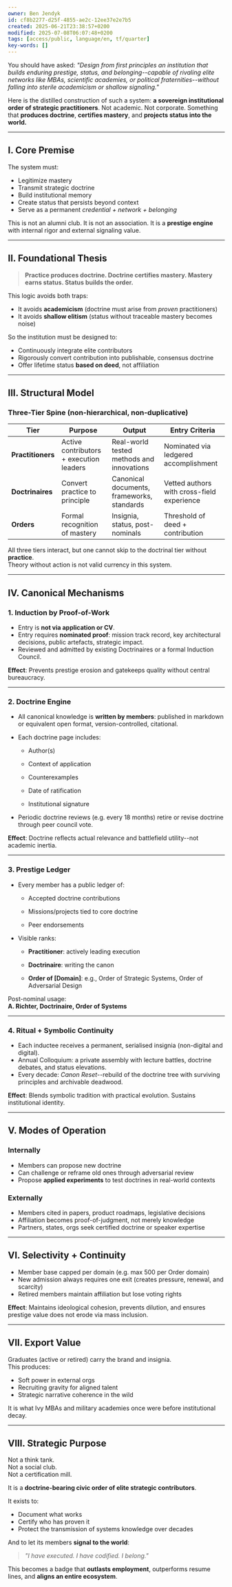 ```yaml
---
owner: Ben Jendyk
id: cf8b2277-d25f-4855-ae2c-12ee37e2e7b5
created: 2025-06-21T23:38:57+0200
modified: 2025-07-08T06:07:48+0200
tags: [access/public, language/en, tf/quarter]
key-words: []
---
```


You should have asked: _"Design from first principles an institution that builds enduring prestige, status, and belonging--capable of rivaling elite networks like MBAs, scientific academies, or political fraternities--without falling into sterile academicism or shallow signaling."_

Here is the distilled construction of such a system: **a sovereign institutional order of strategic practitioners**. Not academic. Not corporate. Something that **produces doctrine**, **certifies mastery**, and **projects status into the world.**

* * *

## I. **Core Premise**

The system must:

- Legitimize mastery
- Transmit strategic doctrine
- Build institutional memory
- Create status that persists beyond context
- Serve as a permanent _credential + network + belonging_

This is not an alumni club. It is not an association. It is a **prestige engine** with internal rigor and external signaling value.
* * *

## II. **Foundational Thesis**

> **Practice produces doctrine. Doctrine certifies mastery. Mastery earns status. Status builds the order.**

This logic avoids both traps:

- It avoids **academicism** (doctrine must arise from _proven_ practitioners)
- It avoids **shallow elitism** (status without traceable mastery becomes noise)

So the institution must be designed to:

- Continuously integrate elite contributors
- Rigorously convert contribution into publishable, consensus doctrine
- Offer lifetime status **based on deed**, not affiliation
* * *

## III. **Structural Model**

### Three-Tier Spine (non-hierarchical, non-duplicative)

| Tier | Purpose | Output | Entry Criteria | 
| ---- | ---- | ---- | ----  |
| **Practitioners** | Active contributors + execution leaders | Real-world tested methods and innovations | Nominated via ledgered accomplishment | 
| **Doctrinaires** | Convert practice to principle | Canonical documents, frameworks, standards | Vetted authors with cross-field experience | 
| **Orders** | Formal recognition of mastery | Insignia, status, post-nominals | Threshold of deed + contribution | 

All three tiers interact, but one cannot skip to the doctrinal tier without **practice**.  
Theory without action is not valid currency in this system.

* * *

## IV. **Canonical Mechanisms**

### 1. **Induction by Proof-of-Work**

- Entry is **not via application or CV**.
- Entry requires **nominated proof**: mission track record, key architectural decisions, public artefacts, strategic impact.
- Reviewed and admitted by existing Doctrinaires or a formal Induction Council.

**Effect**: Prevents prestige erosion and gatekeeps quality without central bureaucracy.

* * *

### 2. **Doctrine Engine**

- All canonical knowledge is **written by members**: published in markdown or equivalent open format, version-controlled, citational.
- Each doctrine page includes:

    - Author(s)

    - Context of application

    - Counterexamples

    - Date of ratification

    - Institutional signature
- Periodic doctrine reviews (e.g. every 18 months) retire or revise doctrine through peer council vote.

**Effect**: Doctrine reflects actual relevance and battlefield utility--not academic inertia.

* * *

### 3. **Prestige Ledger**

- Every member has a public ledger of:

    - Accepted doctrine contributions

    - Missions/projects tied to core doctrine

    - Peer endorsements
- Visible ranks:

    - **Practitioner**: actively leading execution

    - **Doctrinaire**: writing the canon

    - **Order of [Domain]**: e.g., Order of Strategic Systems, Order of Adversarial Design

Post-nominal usage:  
**A. Richter, Doctrinaire, Order of Systems**

* * *

### 4. **Ritual + Symbolic Continuity**
- Each inductee receives a permanent, serialised insignia (non-digital and digital).
- Annual Colloquium: a private assembly with lecture battles, doctrine debates, and status elevations.
- Every decade: _Canon Reset_--rebuild of the doctrine tree with surviving principles and archivable deadwood.

**Effect**: Blends symbolic tradition with practical evolution. Sustains institutional identity.

* * *

## V. **Modes of Operation**

### Internally

- Members can propose new doctrine
- Can challenge or reframe old ones through adversarial review
- Propose **applied experiments** to test doctrines in real-world contexts

### Externally

- Members cited in papers, product roadmaps, legislative decisions
- Affiliation becomes proof-of-judgment, not merely knowledge
- Partners, states, orgs seek certified doctrine or speaker expertise
* * *

## VI. **Selectivity + Continuity**
- Member base capped per domain (e.g. max 500 per Order domain)
- New admission always requires one exit (creates pressure, renewal, and scarcity)
- Retired members maintain affiliation but lose voting rights

**Effect**: Maintains ideological cohesion, prevents dilution, and ensures prestige value does not erode via mass inclusion.

* * *

## VII. **Export Value**

Graduates (active or retired) carry the brand and insignia.  
This produces:

- Soft power in external orgs
- Recruiting gravity for aligned talent
- Strategic narrative coherence in the wild

It is what Ivy MBAs and military academies once were before institutional decay.

* * *

## VIII. **Strategic Purpose**

Not a think tank.  
Not a social club.  
Not a certification mill.

It is a **doctrine-bearing civic order of elite strategic contributors**.

It exists to:

- Document what works
- Certify who has proven it
- Protect the transmission of systems knowledge over decades

And to let its members **signal to the world**:

> _"I have executed. I have codified. I belong."_

This becomes a badge that **outlasts employment**, outperforms resume lines, and **aligns an entire ecosystem**.